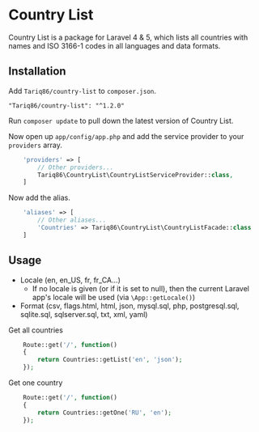 # Country List

Country List is a package for Laravel 4 & 5, which lists all countries with names and ISO 3166-1 codes in all languages and data formats.


## Installation

Add `Tariq86/country-list` to `composer.json`.

    "Tariq86/country-list": "^1.2.0"

Run `composer update` to pull down the latest version of Country List.

Now open up `app/config/app.php` and add the service provider to your `providers` array.

```php
    'providers' => [
        // Other providers...
        Tariq86\CountryList\CountryListServiceProvider::class,
    ]
```

Now add the alias.
```php
    'aliases' => [
        // Other aliases...
        'Countries' => Tariq86\CountryList\CountryListFacade::class
    ]
```

## Usage

- Locale (en, en_US, fr, fr_CA...)
  - If no locale is given (or if it is set to null), then the current Laravel app's locale will be used (via `\App::getLocale()`)
- Format (csv, flags.html, html, json, mysql.sql, php, postgresql.sql, sqlite.sql, sqlserver.sql, txt, xml, yaml)

Get all countries
```php
	Route::get('/', function()
	{
		return Countries::getList('en', 'json');
	});
```

Get one country
```php
	Route::get('/', function()
	{
		return Countries::getOne('RU', 'en');
	});
```
